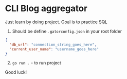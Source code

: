 # CLI Blog aggregator

Just learn by doing project.
Goal is to practice SQL

1. Should be define `.gatorconfig.json` in your root folder

```json
{
  "db_url": "connection_string_goes_here",
  "current_user_name": "username_goes_here"
}
```

2. `go run .` - to run project

Good luck!

